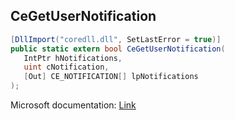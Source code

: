 ## CeGetUserNotification

```csharp
[DllImport("coredll.dll", SetLastError = true)]
public static extern bool CeGetUserNotification(
   IntPtr hNotifications,
   uint cNotification,
   [Out] CE_NOTIFICATION[] lpNotifications
);
```

Microsoft documentation: [Link](https://learn.microsoft.com/en-us/previous-versions/windows/embedded/ms908076(v%3Dmsdn.10))
